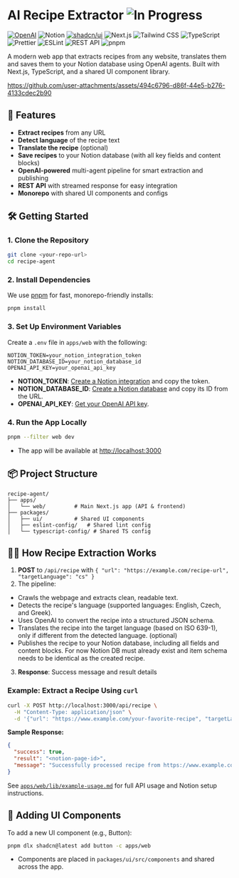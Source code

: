 # AI Recipe Extractor ![In Progress](https://img.shields.io/badge/IN%20PROGRESS-C23F84)

[![OpenAI](https://img.shields.io/badge/OpenAI-74aa9c?style=for-the-badge&logo=openai&logoColor=white)](#)
![Notion](https://img.shields.io/badge/Notion-000?style=for-the-badge&logo=notion&logoColor=white)
[![shadcn/ui](https://img.shields.io/badge/shadcn%2Fui-000?style=for-the-badge&logo=shadcnui&logoColor=fff)](#)
![Next.js](https://img.shields.io/badge/Next.js-000?style=for-the-badge&logo=nextdotjs&logoColor=white)
![Tailwind CSS](https://img.shields.io/badge/Tailwind_CSS-38B2AC?style=for-the-badge&logo=tailwind-css&logoColor=white)
![TypeScript](https://img.shields.io/badge/TypeScript-007ACC?style=for-the-badge&logo=typescript&logoColor=white)
![Prettier](https://img.shields.io/badge/prettier-%23F7B93E.svg?style=for-the-badge&logo=prettier&logoColor=black)
![ESLint](https://img.shields.io/badge/ESLint-4B32C3?style=for-the-badge&logo=eslint&logoColor=white)
![REST API](https://img.shields.io/badge/REST_API-%23EE2950.svg?style=for-the-badge&logo=fastapi&logoColor=white)
![pnpm](https://img.shields.io/badge/pnpm-222?style=for-the-badge&logo=pnpm&logoColor=F69220)

A modern web app that extracts recipes from any website, translates them and saves them to your Notion database using OpenAI agents. Built with Next.js, TypeScript, and a shared UI component library.

https://github.com/user-attachments/assets/494c6796-d86f-44e5-b276-4133cdec2b90

## 🚀 Features

- **Extract recipes** from any URL
- **Detect language** of the recipe text
- **Translate the recipe** (optional)
- **Save recipes** to your Notion database (with all key fields and content blocks)
- **OpenAI-powered** multi-agent pipeline for smart extraction and publishing
- **REST API** with streamed response for easy integration
- **Monorepo** with shared UI components and configs

## 🛠️ Getting Started

### 1. **Clone the Repository**

```bash
git clone <your-repo-url>
cd recipe-agent
```

### 2. **Install Dependencies**

We use [pnpm](https://pnpm.io/) for fast, monorepo-friendly installs:

```bash
pnpm install
```

### 3. **Set Up Environment Variables**

Create a `.env` file in `apps/web` with the following:

```env
NOTION_TOKEN=your_notion_integration_token
NOTION_DATABASE_ID=your_notion_database_id
OPENAI_API_KEY=your_openai_api_key
```

- **NOTION_TOKEN**: [Create a Notion integration](https://developers.notion.com/docs/create-a-notion-integration) and copy the token.
- **NOTION_DATABASE_ID**: [Create a Notion database](https://www.notion.so/help/guides/database) and copy its ID from the URL.
- **OPENAI_API_KEY**: [Get your OpenAI API key](https://platform.openai.com/account/api-keys).

### 4. **Run the App Locally**

```bash
pnpm --filter web dev
```

- The app will be available at [http://localhost:3000](http://localhost:3000)

## 📦 Project Structure

```
recipe-agent/
├── apps/
│   └── web/         # Main Next.js app (API & frontend)
├── packages/
│   ├── ui/          # Shared UI components
│   ├── eslint-config/   # Shared lint config
│   └── typescript-config/ # Shared TS config
```

## 🧑‍🍳 How Recipe Extraction Works

1. **POST** to `/api/recipe` with `{ "url": "https://example.com/recipe-url", "targetLanguage": "cs" }`
2. The pipeline:
- Crawls the webpage and extracts clean, readable text.
- Detects the recipe's language (supported languages: English, Czech, and Greek).
- Uses OpenAI to convert the recipe into a structured JSON schema.
- Translates the recipe into the target language (based on ISO 639-1), only if different from the detected language. (optional)
- Publishes the recipe to your Notion database, including all fields and content blocks. For now Notion DB must already exist and item schema needs to be identical as the created recipe.

3. **Response**: Success message and result details

### Example: Extract a Recipe Using `curl`

```bash
curl -X POST http://localhost:3000/api/recipe \
  -H "Content-Type: application/json" \
  -d '{"url": "https://www.example.com/your-favorite-recipe", "targetLanguage": "cs"}'
```

**Sample Response:**

```json
{
  "success": true,
  "result": "<notion-page-id>",
  "message": "Successfully processed recipe from https://www.example.com/your-favorite-recipe"
}
```

See [`apps/web/lib/example-usage.md`](apps/web/lib/example-usage.md) for full API usage and Notion setup instructions.

## 🧩 Adding UI Components

To add a new UI component (e.g., Button):

```bash
pnpm dlx shadcn@latest add button -c apps/web
```

- Components are placed in `packages/ui/src/components` and shared across the app.
